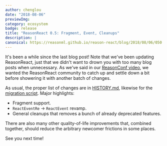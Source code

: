 ```yaml
---
author: chenglou
date: "2018-08-06" 
previewImg:
category: ecosystem
badge: release
title: "ReasonReact 0.5: Fragment, Event, Cleanups"
description: |
canonical: https://reasonml.github.io/reason-react/blog/2018/08/06/050
---
```


It's been a while since the last blog post! Note that we've been updating ReasonReact, just that we didn't want to drown you with too many blog posts when unnecessary. As we've said in our [ReasonConf video](https://twitter.com/reasonconf/status/1002152653718245376), we wanted the ReasonReact community to catch up and settle down a bit before showering it with another batch of changes.

As usual, the proper list of changes are in [HISTORY.md](https://github.com/reasonml/reason-react/blob/master/HISTORY.md#050), likewise for the [migration script](https://github.com/chenglou/upgrade-reason-react#installation). Major highlights:

- Fragment support.
- `ReactEventRe` -> `ReactEvent` revamp.
- General cleanups that removes a bunch of already deprecated features.

There are also many other quality-of-life improvements that, combined together, should reduce the arbitrary newcomer frictions in some places.

See you next time!

